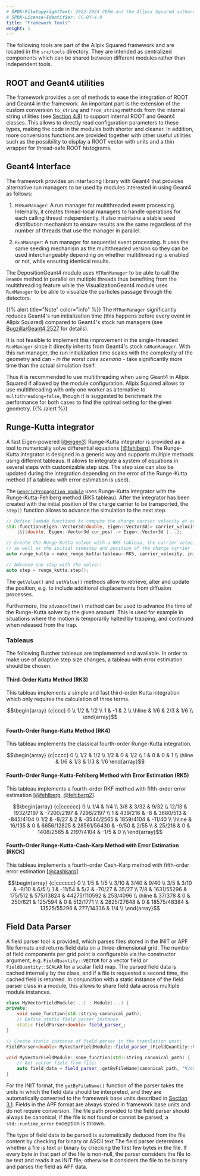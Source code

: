 ```yaml
---
# SPDX-FileCopyrightText: 2022-2024 CERN and the Allpix Squared authors
# SPDX-License-Identifier: CC-BY-4.0
title: "Framework Tools"
weight: 1
---
```


The following tools are part of the Allpix Squared framework and are located in the `src/tools` directory. They are intended
as centralized components which can be shared between different modules rather than independent tools.

## ROOT and Geant4 utilities

The framework provides a set of methods to ease the integration of ROOT and Geant4 in the framework. An important part is the
extension of the custom conversion `to_string` and `from_string` methods from the internal string utilities (see
[Section 4.8](../04_framework/08_logging.md#internal-utilities)) to support internal ROOT and Geant4 classes. This allows to
directly read configuration parameters to these types, making the code in the modules both shorter and cleaner. In addition,
more conversions functions are provided together with other useful utilities such as the possibility to display a ROOT vector
with units and a thin wrapper for thread-safe ROOT histograms.

## Geant4 Interface

The framework provides an interfacing library with Geant4 that provides alternative run managers to be used by modules
interested in using Geant4 as follows:

1. `MTRunManager`:
   A run manager for multithreaded event processing. Internally, it creates thread-local managers to handle operations for
   each calling thread independently. It also maintains a stable seed distribution mechanism to ensure results are the same
   regardless of the number of threads that use the manager in parallel.

2. `RunManager`:
   A run manager for sequential event processing. It uses the same seeding mechanism as the multithreaded version so they
   can be used interchangeably depending on whether multithreading is enabled or not, while ensuring identical results.

The DepositionGeant4 module uses `MTRunManager` to be able to call the `BeamOn` method in parallel on multiple threads thus
benefiting from the multithreading feature while the VisualizationGeant4 module uses `RunManager` to be able to visualize the
particles passage through the detectors.

{{% alert title="Note" color="info" %}}
The `MTRunManager` significantly reduces Geant4's run initialization time (this happens before every event in Allpix Squared)
compared to Geant4's stock run managers (see [Bugzilla/Geant4 2527](https://bugzilla-geant4.kek.jp/show_bug.cgi?id=2527) for
details).

It is not feasible to implement this improvement in the single-threaded `RunManager` since it directly inherits from Geant4's
stock `G4RunManager`. With this run manager, the run initialization time scales with the complexity of the geometry and can -
*in the worst case scenario* - take significantly more time than the actual simulation itself.

Thus it is recommended to use multithreading when using Geant4 in Allpix Squared if allowed by the module configuration.
Allpix Squared allows to use multithreading with only one worker as alternative to `multithreading=false`, though it is
suggested to benchmark the performance for both cases to find the optimal setting for the given geometry.
{{% /alert %}}

## Runge-Kutta integrator

A fast Eigen-powered \[[@eigen3]\] Runge-Kutta integrator is provided as a tool to numerically solve differential equations
\[[@fehlberg]\]. The Runge-Kutta integrator is designed in a generic way and supports multiple methods using different
tableaus. It allows to integrate a system of equations in several steps with customizable step size. The step size can also
be updated during the integration depending on the error of the Runge-Kutta method (if a tableau with error estimation is
used).

The [`GenericPropagation module`](../08_modules/genericpropagation.md) uses Runge-Kutta integrator with the
Runge-Kutta-Fehlberg method (RK5 tableau). After the integrator has been created with the initial position of the charge
carrier to be transported, the `step()` function allows to advance the simulation to the next step.

```cpp
// Define lambda functions to compute the charge carrier velocity at each step
std::function<Eigen::Vector3d(double, Eigen::Vector3d)> carrier_velocity =
    [&](double, Eigen::Vector3d cur_pos) -> Eigen::Vector3d {...};

// Create the Runge-Kutta solver with a RK5 tableau, the carrier velocity function to be used
// as well as the initial timestep and position of the charge carrier
auto runge_kutta = make_runge_kutta(tableau::RK5, carrier_velocity, initial_timestep, position);

// Advance one step with the solver:
auto step = runge_kutta.step();
```

The `getValue()` and `setValue()` methods allow to retrieve, alter and update the position, e.g. to include additional
displacements from diffusion processes.

Furthermore, the `advanceTime()` method can be used to advance the time of the Runge-Kutta solver by the given amount. This
is used for example in situations where the motion is temporarily halted by trapping, and continued when released from the
trap.

### Tableaus

The following Butcher tableaus are implemented and available.
In order to make use of adaptive step size changes, a tableau with error estimation should be chosen.


#### Third-Order Kutta Method (RK3)

This tableau implements a simple and fast third-order Kutta integration which only requires the calculation of three terms.

```math
\begin{array}
{c|ccc}
0                   \\
1/2 & 1/2             \\
1 &  -1 &   2       \\
\hline
  & 1/6 & 2/3 & 1/6 \\
\end{array}
```

#### Fourth-Order Runge-Kutta Method (RK4)

This tableau implements the classical fourth-order Runge-Kutta integration.

```math
\begin{array}
{c|cccc}
  0                 \\
1/2 & 1/2           \\
1/2 &   0 & 1/2     \\
  1 &   0 &   0 & 1 \\
\hline
    & 1/6 & 1/3 & 1/3 & 1/6
\end{array}
```

#### Fourth-Order Runge-Kutta-Fehlberg Method with Error Estimation (RK5)

This tableau implements a fourth-order RKF method with fifth-order error estimation \[[@fehlberg], [@fehlberg2]\].

```math
\begin{array}
{c|cccccc}
    0                                                                     \\
  1/4 &      1/4                                                          \\
  3/8 &      3/32 &       9/32                                            \\
12/13 & 1932/2197 & -7200/2197 &  7296/2197                               \\
    1 &   439/216 &         -8 &   3680/513 &   -845/4104                 \\
  1/2 &     -8/27 &          2 & -3544/2565 &   1859/4104 & -11/40        \\
\hline
      &    16/135 &          0 & 6656/12825 & 28561/56430 &  -9/50 & 2/55 \\
      &    25/216 &          0 &  1408/2565 &   2197/4104 &   -1/5 &    0 \\
\end{array}
```

#### Fourth-Order Runge-Kutta-Cash-Karp Method with Error Estimation (RKCK)

This tableau implements a fourth-order Cash-Karp method with fifth-order error estimation \[[@cashkarp]\].

```math
\begin{array}
{c|cccccc}
   0                                                                            \\
 1/5 &        1/5                                                               \\
3/10 &       3/40 &    9/40                                                     \\
 3/5 &       3/10 &   -9/10 &         6/5                                       \\
   1 &     -11/54 &     5/2 &      -70/27 &        35/27                        \\
 7/8 & 1631/55296 & 175/512 &   575/13824 & 44275/110592 &  253/4096            \\
\hline
     &     37/378 &       0 &     250/621 &      125/594 &         0 & 512/1771 \\
     & 2825/27648 &       0 & 18575/48384 &  13525/55296 & 277/14336 &      1/4 \\

\end{array}
```


## Field Data Parser

A field parser tool is provided, which parses files stored in the INIT or APF file formats and returns field data on a
three-dimensional grid. The number of field components per grid point is configurable via the constructor argument, e.g.
`FieldQuantity::VECTOR` for a vector field or `FieldQuantity::SCALAR` for a scalar field map. The parsed field data is cached
internally by the class, and if a file is requested a second time, the cached field is returned. In conjunction with a static
instance of the field parser class in a module, this allows to share field data across multiple module instances.

```cpp
class MyVectorFieldModule(...) : Module(...) {
private:
    void some_function(std::string canonical_path);
    // Define static field parser instance
    static FieldParser<double> field_parser_;
}

// Create static instance of field parser in the translation unit:
FieldParser<double> MyVectorFieldModule::field_parser_(FieldQuantity::VECTOR);

void MyVectorFieldModule::some_function(std::string canonical_path) {
    // Get vector field from file:
    auto field_data = field_parser_.getByFileName(canonical_path, "V/cm");
}
```

For the INIT format, the `getByFileName()` function of the parser takes the units in which the field data should be
interpreted, and they are automatically converted to the framework base units described in
[Section 3.1](../03_getting_started/01_configuration_files.md#parsing-types-and-units). Fields in the APF format are always
stored in framework base units and do not require conversion. The file path provided to the field parser should always be
canonical, if the file is not found or cannot be parsed, a `std::runtime_error` exception is thrown.

The type of field data to be parsed is automatically deduced from the file content by checking for binary or ASCII text The
field parser determines whether a file is text or binary by checking the first few bytes in the file. If every byte in that
part of the file is non-null, the parser considers the file to be text and reads it as INIT file; otherwise it considers the
file to be binary and parses the field as APF data.


[@eigen3]: http://eigen.tuxfamily.org
[@fehlberg]: https://ntrs.nasa.gov/search.jsp?R=19690021375
[@fehlberg2]: https://doi.org/10.1007%2FBF02234758
[@cashkarp]: https://doi.org/10.1145/79505.79507
